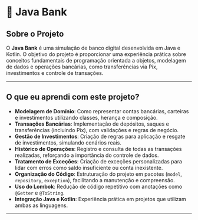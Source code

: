 # 💸 Java Bank

## Sobre o Projeto

O **Java Bank** é uma simulação de banco digital desenvolvida em Java e Kotlin. O objetivo do projeto é proporcionar uma experiência prática sobre conceitos fundamentais de programação orientada a objetos, modelagem de dados e operações bancárias, como transferências via Pix, investimentos e controle de transações.

---

## O que eu aprendi com este projeto?

- **Modelagem de Domínio**: Como representar contas bancárias, carteiras e investimentos utilizando classes, herança e composição.
- **Transações Bancárias**: Implementação de depósitos, saques e transferências (incluindo Pix), com validações e regras de negócio.
- **Gestão de Investimentos**: Criação de regras para aplicação e resgate de investimentos, simulando cenários reais.
- **Histórico de Operações**: Registro e consulta de todas as transações realizadas, reforçando a importância do controle de dados.
- **Tratamento de Exceções**: Criação de exceções personalizadas para lidar com erros como saldo insuficiente ou conta inexistente.
- **Organização do Código**: Estruturação do projeto em pacotes (`model`, `repository`, `exception`), facilitando a manutenção e compreensão.
- **Uso do Lombok**: Redução de código repetitivo com anotações como `@Getter` e `@ToString`.
- **Integração Java e Kotlin**: Experiência prática em projetos que utilizam ambas as linguagens.

---

